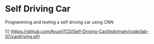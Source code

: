 # Self Driving Car
 Programming and testing a self driving car using CNN

![] (https://github.com/AyushTCD/Self-Driving-Car/blob/main/code/lab-07/cardriving.gif)
